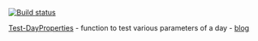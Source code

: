 [![Build status](https://ci.appveyor.com/api/projects/status/w6c8rxysncupqa8p?svg=true)](https://ci.appveyor.com/project/exchange12rocks/ps)

[Test-DayProperties](Test-DayProperties) - function to test various parameters of a day - [blog](https://exchange12rocks.org/2017/05/29/function-to-test-a-date-against-different-conditions/)
